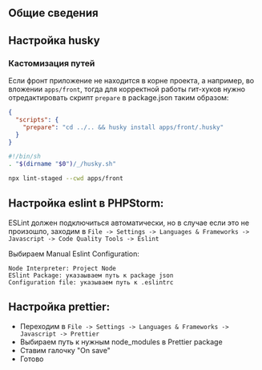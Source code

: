 ## Общие сведения

## Настройка husky 
### Кастомизация путей
Если фронт приложение не находится в корне проекта, а например, во вложении ```apps/front```, тогда для корректной работы гит-хуков нужно отредактировать скрипт ```prepare``` в package.json таким образом:

```json
{
  "scripts": {
    "prepare": "cd ../.. && husky install apps/front/.husky"
  }
}
```

```bash
#!/bin/sh
. "$(dirname "$0")/_/husky.sh"

npx lint-staged --cwd apps/front
```

## Настройка eslint в PHPStorm:
ESLint должен подключиться автоматически, но в случае если это не произошло, заходим в
```File -> Settings -> Languages & Frameworks -> Javascript -> Code Quality Tools -> Eslint```

Выбираем Manual Eslint Configuration:

    Node Interpreter: Project Node
    ESlint Package: указаываем путь к package json
    Configuration file: указываем путь к .eslintrc


## Настройка prettier:
- Переходим в ```File -> Settings -> Languages & Frameworks -> Javascript -> Prettier```
- Выбираем путь к нужным node_modules в Prettier package
- Ставим галочку "On save"
- Готово